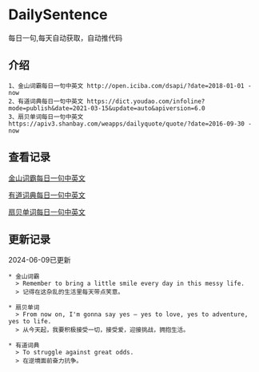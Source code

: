 # DailySentence

每日一句,每天自动获取，自动推代码

## 介绍

```
1、金山词霸每日一句中英文 http://open.iciba.com/dsapi/?date=2018-01-01 - now
2、有道词典每日一句中英文 https://dict.youdao.com/infoline?mode=publish&date=2021-03-15&update=auto&apiversion=6.0
3、扇贝单词每日一句中英文 https://apiv3.shanbay.com/weapps/dailyquote/quote/?date=2016-09-30 - now
```

## 查看记录

[金山词霸每日一句中英文](./data/iciba/)

[有道词典每日一句中英文](./data/youdao/)

[扇贝单词每日一句中英文](./data/shanbay/)

## 更新记录
2024-06-09已更新 
```
* 金山词霸
  > Remember to bring a little smile every day in this messy life.
  > 记得在这杂乱的生活里每天带点笑意。

* 扇贝单词
  > From now on, I'm gonna say yes — yes to love, yes to adventure, yes to life.
  > 从今天起，我要积极接受一切，接受爱，迎接挑战，拥抱生活。

* 有道词典
  > To struggle against great odds.
  > 在逆境面前奋力抗争。

```
